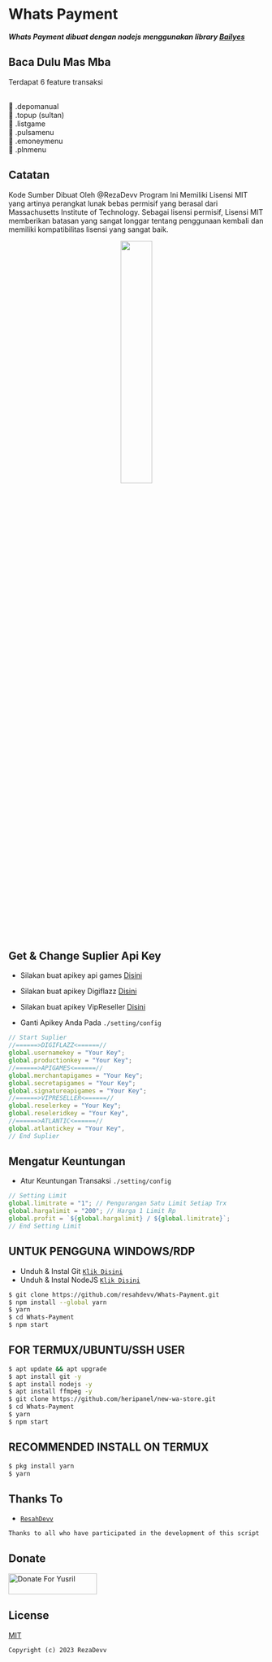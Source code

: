 # Whats Payment

***Whats Payment dibuat dengan nodejs menggunakan library [Bailyes](https://github.com/adiwajshing/Baileys)***

## Baca Dulu Mas Mba
Terdapat 6 feature transaksi 

<br>📍 .depomanual
<br>📍 .topup (sultan)
<br>📍 .listgame
<br>📍 .pulsamenu
<br>📍 .emoneymenu
<br>📍 .plnmenu

## Catatan
Kode Sumber Dibuat Oleh @RezaDevv Program Ini Memiliki Lisensi MIT yang artinya perangkat lunak bebas permisif yang berasal dari Massachusetts Institute of Technology. Sebagai lisensi permisif, Lisensi MIT memberikan batasan yang sangat longgar tentang penggunaan kembali dan memiliki kompatibilitas lisensi yang sangat baik.

<p align="center">
	<img src="https://telegra.ph/file/4be1496d02b3d2ce1f03b.png" width="35%" style="margin-left: auto;margin-right: auto;display: block;">
</p>

## Get & Change Suplier Api Key
- Silakan buat apikey api games [Disini](https://member.apigames.id/)
- Silakan buat apikey Digiflazz [Disini](https://member.digiflazz.com/)
- Silakan buat apikey VipReseller [Disini](https://vip-reseller.co.id/)

- Ganti Apikey Anda Pada ```./setting/config```
``` ts
// Start Suplier
//======>DIGIFLAZZ<======//
global.usernamekey = "Your Key";
global.productionkey = "Your Key";
//======>APIGAMES<======//
global.merchantapigames = "Your Key";
global.secretapigames = "Your Key";
global.signatureapigames = "Your Key";
//======>VIPRESELLER<======//
global.reselerkey = "Your Key";
global.reseleridkey = "Your Key",
//======>ATLANTIC<======//
global.atlantickey = "Your Key",
// End Suplier
```
## Mengatur Keuntungan
- Atur Keuntungan Transaksi ```./setting/config```
``` ts
// Setting Limit
global.limitrate = "1"; // Pengurangan Satu Limit Setiap Trx
global.hargalimit = "200"; // Harga 1 Limit Rp
global.profit = `${global.hargalimit} / ${global.limitrate}`;   
// End Setting Limit 
```

## UNTUK PENGGUNA WINDOWS/RDP

* Unduh & Instal Git [`Klik Disini`](https://git-scm.com/downloads)
* Unduh & Instal NodeJS [`Klik Disini`](https://nodejs.org/en/download)

```bash
$ git clone https://github.com/resahdevv/Whats-Payment.git
$ npm install --global yarn
$ yarn
$ cd Whats-Payment
$ npm start
```

## FOR TERMUX/UBUNTU/SSH USER

```bash
$ apt update && apt upgrade
$ apt install git -y
$ apt install nodejs -y
$ apt install ffmpeg -y
$ git clone https://github.com/heripanel/new-wa-store.git
$ cd Whats-Payment
$ yarn
$ npm start
```

## RECOMMENDED INSTALL ON TERMUX

```bash
$ pkg install yarn
$ yarn
```

## Thanks To
* [`ResahDevv`](https://github.com/resahdevv)

```Thanks to all who have participated in the development of this script```

## Donate
<a href="https://saweria.co/rezadevv" target="_blank"><img src="https://user-images.githubusercontent.com/26188697/180601310-e82c63e4-412b-4c36-b7b5-7ba713c80380.png" alt="Donate For Yusril" height="41" width="174"></a>

## License
[MIT](https://github.com/resahdevv/Whats-Pay/LICENSE)

```Copyright (c) 2023 RezaDevv```
